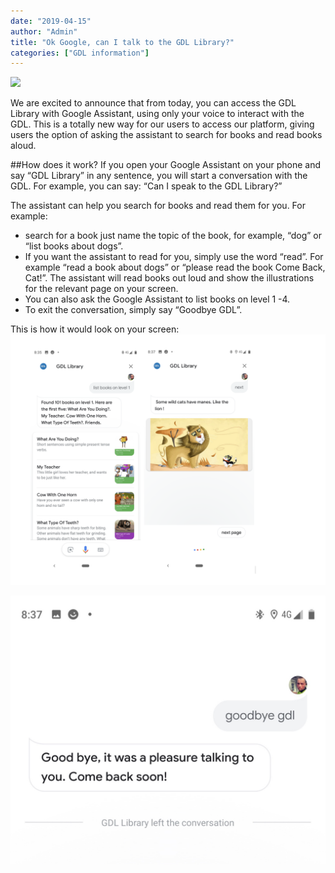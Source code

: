 ```yaml
---
date: "2019-04-15"
author: "Admin"
title: "Ok Google, can I talk to the GDL Library?"
categories: ["GDL information"]
---
```


![](https://blog.digitallibrary.io/wp-content/uploads/2019/04/1527755563google-assistant.png)

We are excited to announce that from today, you can access the GDL Library with Google Assistant, using only your voice to interact with the GDL. This is a totally new way for our users to access our platform, giving users the option of asking the assistant to search for books and read books aloud.

##How does it work?
If you open your Google Assistant on your phone and say “GDL Library” in any sentence, you will start a conversation with the GDL. For example, you can say: “Can I speak to the GDL Library?”

The assistant can help you search for books and read them for you. For example:

- search for a book just name the topic of the book, for example, “dog” or “list books about dogs”.
- If you want the assistant to read for you, simply use the word “read”. For example “read a book about dogs” or “please read the book Come Back, Cat!”. The assistant will read books out loud and show the illustrations for the relevant page on your screen.
- You can also ask the Google Assistant to list books on level 1 -4.
- To exit the conversation, simply say “Goodbye GDL”.

This is how it would look on your screen:
![](./image/20190415_img1.jpg)

![](./image/20190415_img2.jpg)
